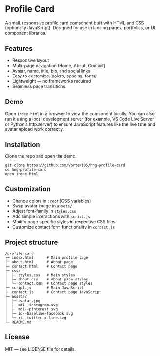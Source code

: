 # Profile Card

A small, responsive profile card component built with HTML and CSS (optionally JavaScript). Designed for use in landing pages, portfolios, or UI component libraries.

## Features
- Responsive layout
- Multi-page navigation (Home, About, Contact)
- Avatar, name, title, bio, and social links
- Easy to customize (colors, spacing, fonts)
- Lightweight — no frameworks required
- Seamless page transitions

## Demo
Open `index.html` in a browser to view the component locally.
You can also run it using a local development server (for example, VS Code Live Server or Python’s http.server) to ensure JavaScript features like the live time and avatar upload work correctly.

## Installation
Clone the repo and open the demo:
```
git clone https://github.com/Vortex105/hng-profile-card
cd hng-profile-card
open index.html
```


## Customization
- Change colors in `:root` (CSS variables)
- Swap avatar image in `assets/`
- Adjust font-family in `styles.css`
- Add simple interactions with `script.js`
- Modify page-specific styles in respective CSS files
- Customize contact form functionality in `contact.js`

## Project structure
```
/profile-card
├─ index.html      # Main profile page
├─ about.html      # About page
├─ contact.html    # Contact page
├─ css/
│  ├─ styles.css   # Main styles
│  ├─ about.css    # About page styles
│  └─ contact.css  # Contact page styles
├─ script.js       # Main JavaScript
├─ contact.js      # Contact page JavaScript
├─ assets/
│  ├─ avatar.jpg
│  ├─ mdi--instagram.svg
│  ├─ mdi--pinterest.svg
│  ├─ ic--baseline-facebook.svg
│  └─ ri--twitter-x-line.svg
└─ README.md
```

## License
MIT — see LICENSE file for details.